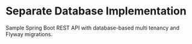# Separate Database Implementation

Sample Spring Boot REST API with database-based multi tenancy and Flyway migrations.

